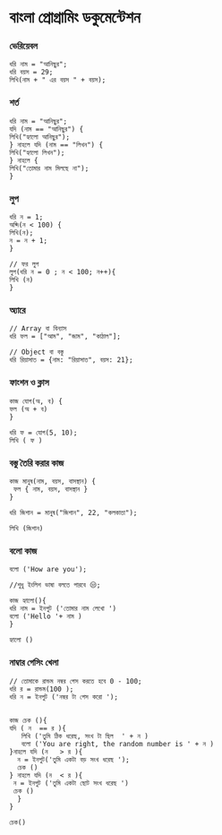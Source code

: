 # বাংলা প্রোগ্রামিং ডকুমেন্টেশন

### ভেরিয়েবল

```
ধরি নাম = "আনিছুর";
ধরি বয়স = 29;
লিখি(নাম + " এর বয়স " + বয়স);
```
### শর্ত
```
ধরি নাম = "আনিছুর";
যদি (নাম == "আনিছুর") {
লিখি("হ্যালো আনিছুর");
} নাহলে যদি (নাম == "লিখন") {
লিখি("হ্যালো লিখন");
} নাহলে {
লিখি("তোমার নাম মিলছে না");
}
```
### লুপ
```
ধরি ন = 1;
অব্দি(ন < 100) {
লিখি(ন);
ন = ন + 1;
}

// ফর লুপ
লুপ(ধরি ন = 0 ; ন < 100; ন++){
লিখি (ন)
}
```
### অ্যারে
```
// Array বা বিন্যাস 
ধরি ফল = ["আম", "জাম", "কাঠাল"];

// Object বা বস্তু 
ধরি রিয়াসাত = {নাম: "রিয়াসাত", বয়স: 21};
```

### ফাংশন ও ক্লাস
```
কাজ যোগ(অ, ব) {
ফল (অ + ব)
}

ধরি ফ = যোগ(5, 10);
লিখি ( ফ )
```

### বস্তু তৈরি করার কাজ
```
কাজ মানুষ(নাম, বয়স, বাসস্থান) {
 ফল { নাম, বয়স, বাসস্থান }
}

ধরি জিশান = মানুষ("জিশান", 22, "কলকাতা");

লিখি (জিশান)
```

### বলো কাজ
```
বলো ('How are you');

//শুধু ইংলিশ ভাষা বলতে পারবে 😒;

কাজ হ্যালো(){
ধরি নাম = ইনপুট ('তোমার নাম লেখো ')
বলো ('Hello '+ নাম )
}

হ্যালো ()
```

### নাম্বার গেসিং খেলা
```
// তোমাকে রান্ডম নম্বর গেস করতে হবে 0 - 100;
ধরি র = রান্ডম(100 );
ধরি ন = ইনপুট ('নম্বর টা গেস করো ');


কাজ চেক (){
যদি ( ন  == র ){
   লিখি ('তুমি ঠিক ধরেছ, সংখ টা ছিল  ' + ন )
   বলো ('You are right, the random number is ' + ন )
}নাহলে যদি (ন   > র ){
  ন = ইনপুট('তুমি একটা বড় সংখ ধরেছ ');
  চেক ()
} নাহলে যদি (ন  < র ){
 ন = ইনপুট ('তুমি একটা ছোট সংখ ধরেছ ')
 চেক ()
  }
}

চেক()
```
